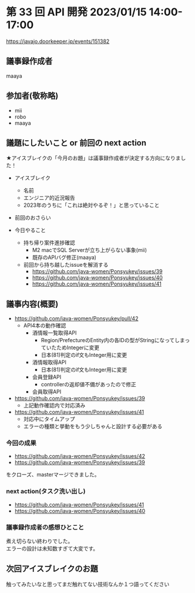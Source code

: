 # 第 33 回 API 開発 2023/01/15 14:00-17:00

https://javajo.doorkeeper.jp/events/151382

## 議事録作成者
maaya

## 参加者(敬称略)
- mii
- robo
- maaya


## 議題にしたいこと or 前回の next action
★アイスブレイクの「今月のお題」は議事録作成者が決定する方向になりました！

- アイスブレイク
    - 名前
    - エンジニア的近況報告
    - 2023年のうちに「これは絶対やるぞ！」と思っていること

- 前回のおさらい
- 今日やること
  - 持ち帰り案件進捗確認
      - M2 macでSQL Serverが立ち上がらない事象(mii)
      - 既存のAPIバグ修正(maaya)
  - 前回から持ち越したissueを解消する
      - https://github.com/java-women/Ponsyukey/issues/39
      - https://github.com/java-women/Ponsyukey/issues/40
      - https://github.com/java-women/Ponsyukey/issues/41

## 議事内容(概要)
- https://github.com/java-women/Ponsyukey/pull/42
    - API4本の動作確認
        - 酒情報一覧取得API
            - Region/PrefectureのEntity内の各IDの型がStringになってしまっていたためIntegerに変更
            - 日本(81)判定のif文もInteger用に変更
        - 酒情報取得API
            - 日本(81)判定のif文もInteger用に変更
        - 会員登録API
            - controllerの返却値不備があったので修正
        - 会員取得API
- https://github.com/java-women/Ponsyukey/issues/39
    - 上記動作確認内で対応済み
- https://github.com/java-women/Ponsyukey/issues/41
    - 対応中にタイムアップ
    - エラーの種類と挙動をもう少しちゃんと設計する必要がある

### 今回の成果
- https://github.com/java-women/Ponsyukey/issues/42
- https://github.com/java-women/Ponsyukey/issues/39

をクローズ、masterマージできました。


### next action(タスク洗い出し)
- https://github.com/java-women/Ponsyukey/issues/41
- https://github.com/java-women/Ponsyukey/issues/40

### 議事録作成者の感想ひとこと
煮え切らない終わりでした。    
エラーの設計は未知数すぎて大変です。

## 次回アイスブレイクのお題
触ってみたいなと思ってまだ触れてない技術なんか１つ語ってください

